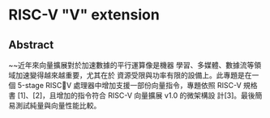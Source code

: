 # RISC-V "V" extension
## Abstract
~~近年來向量擴展對於加速數據的平行運算像是機器
學習、多媒體、數據流等領域加速變得越來越重要，尤其在於
資源受限與功率有限的設備上。此專題是在一個 5-stage RISCV 處理器中增加支援一部份向量指令，專題依照 RISC-V 規格書
[1]、[2]，且增加的指令符合 RISC-V 向量擴展 v1.0 的微架構設
計[3]。最後簡易測試純量與向量性能比較。
